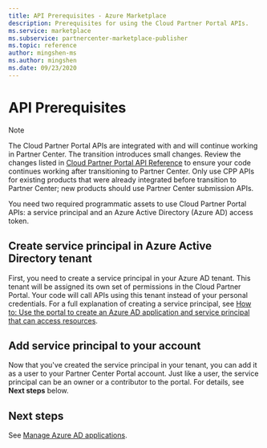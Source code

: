 ```yaml
---
title: API Prerequisites - Azure Marketplace
description: Prerequisites for using the Cloud Partner Portal APIs.
ms.service: marketplace
ms.subservice: partnercenter-marketplace-publisher
ms.topic: reference
author: mingshen-ms
ms.author: mingshen
ms.date: 09/23/2020
---
```


# API Prerequisites

> [!NOTE]
> The Cloud Partner Portal APIs are integrated with and will continue working in Partner Center. The transition introduces small changes. Review the changes listed in [Cloud Partner Portal API Reference](cloud-partner-portal-api-overview.md) to ensure your code continues working after transitioning to Partner Center. Only use CPP APIs for existing products that were already integrated before transition to Partner Center; new products should use Partner Center submission APIs.

You need two required programmatic assets to use Cloud Partner Portal APIs: a service principal and an Azure Active Directory (Azure AD) access token.

## Create service principal in Azure Active Directory tenant

First, you need to create a service principal in your Azure AD tenant. This tenant will be assigned its own set of permissions in the Cloud Partner Portal. Your code will call APIs using this tenant instead of your personal credentials. For a full explanation of creating a service principal, see [How to: Use the portal to create an Azure AD application and service principal that can access resources](../active-directory/develop/howto-create-service-principal-portal.md).

## Add service principal to your account

Now that you've created the service principal in your tenant, you can add it as a user to your Partner Center Portal account. Just like a user, the service principal can be an owner or a contributor to the portal. For details, see **Next steps** below.

## Next steps

See [Manage Azure AD applications](partner-center-portal/manage-account.md#manage-azure-ad-applications).
